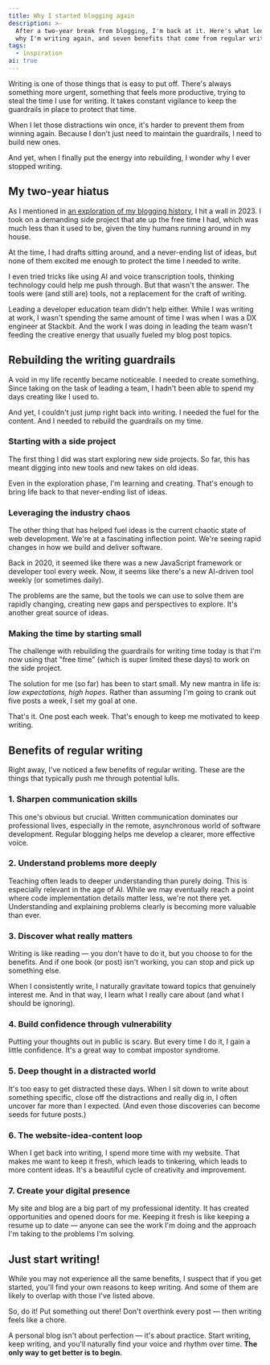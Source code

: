 ```yaml
---
title: Why I started blogging again
description: >-
  After a two-year break from blogging, I'm back at it. Here's what led to the pause,
  why I'm writing again, and seven benefits that come from regular writing.
tags:
  - inspiration
ai: true
---
```


Writing is one of those things that is easy to put off. There's always something more urgent, something that feels more productive, trying to steal the time I use for writing. It takes constant vigilance to keep the guardrails in place to protect that time.

When I let those distractions win once, it's harder to prevent them from winning again. Because I don't just need to maintain the guardrails, I need to build new ones.

And yet, when I finally put the energy into rebuilding, I wonder why I ever stopped writing.

## My two-year hiatus

As I mentioned in [an exploration of my blogging history](/posts/my-blogging-history/), I hit a wall in 2023. I took on a demanding side project that ate up the free time I had, which was much less than it used to be, given the tiny humans running around in my house.

At the time, I had drafts sitting around, and a never-ending list of ideas, but none of them excited me enough to protect the time I needed to write.

I even tried tricks like using AI and voice transcription tools, thinking technology could help me push through. But that wasn't the answer. The tools were (and still are) tools, not a replacement for the craft of writing.

Leading a developer education team didn't help either. While I was writing at work, I wasn't spending the same amount of time I was when I was a DX engineer at Stackbit. And the work I was doing in leading the team wasn't feeding the creative energy that usually fueled my blog post topics.

## Rebuilding the writing guardrails

A void in my life recently became noticeable. I needed to create something. Since taking on the task of leading a team, I hadn't been able to spend my days creating like I used to.

And yet, I couldn't just jump right back into writing. I needed the fuel for the content. And I needed to rebuild the guardrails on my time.

### Starting with a side project

The first thing I did was start exploring new side projects. So far, this has meant digging into new tools and new takes on old ideas.

Even in the exploration phase, I'm learning and creating. That's enough to bring life back to that never-ending list of ideas.

### Leveraging the industry chaos

The other thing that has helped fuel ideas is the current chaotic state of web development. We're at a fascinating inflection point. We're seeing rapid changes in how we build and deliver software.

Back in 2020, it seemed like there was a new JavaScript framework or developer tool every week. Now, it seems like there's a new AI-driven tool weekly (or sometimes daily).

The problems are the same, but the tools we can use to solve them are rapidly changing, creating new gaps and perspectives to explore. It's another great source of ideas.

### Making the time by starting small

The challenge with rebuilding the guardrails for writing time today is that I'm now using that "free time" (which is super limited these days) to work on the side project.

The solution for me (so far) has been to start small. My new mantra in life is: _low expectations, high hopes_. Rather than assuming I'm going to crank out five posts a week, I set my goal at one.

That's it. One post each week. That's enough to keep me motivated to keep writing.

## Benefits of regular writing

Right away, I've noticed a few benefits of regular writing. These are the things that typically push me through potential lulls.

### 1. Sharpen communication skills

This one's obvious but crucial. Written communication dominates our professional lives, especially in the remote, asynchronous world of software development. Regular blogging helps me develop a clearer, more effective voice.

### 2. Understand problems more deeply

Teaching often leads to deeper understanding than purely doing. This is especially relevant in the age of AI. While we may eventually reach a point where code implementation details matter less, we're not there yet. Understanding and explaining problems clearly is becoming more valuable than ever.

### 3. Discover what really matters

Writing is like reading — you don't have to do it, but you choose to for the benefits. And if one book (or post) isn't working, you can stop and pick up something else.

When I consistently write, I naturally gravitate toward topics that genuinely interest me. And in that way, I learn what I really care about (and what I should be ignoring).

### 4. Build confidence through vulnerability

Putting your thoughts out in public is scary. But every time I do it, I gain a little confidence. It's a great way to combat impostor syndrome.

### 5. Deep thought in a distracted world

It's too easy to get distracted these days. When I sit down to write about something specific, close off the distractions and really dig in, I often uncover far more than I expected. (And even those discoveries can become seeds for future posts.)

### 6. The website-idea-content loop

When I get back into writing, I spend more time with my website. That makes me want to keep it fresh, which leads to tinkering, which leads to more content ideas. It's a beautiful cycle of creativity and improvement.

### 7. Create your digital presence

My site and blog are a big part of my professional identity. It has created opportunities and opened doors for me. Keeping it fresh is like keeping a resume up to date — anyone can see the work I'm doing and the approach I'm taking to the problems I'm solving.

## Just start writing!

While you may not experience all the same benefits, I suspect that if you get started, you'll find your own reasons to keep writing. And some of them are likely to overlap with those I've listed above.

So, do it! Put something out there! Don't overthink every post — then writing feels like a chore.

A personal blog isn't about perfection — it's about practice. Start writing, keep writing, and you'll naturally find your voice and rhythm over time. **The only way to get better is to begin.**
